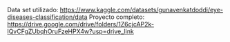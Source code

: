 Data set utilizado:
https://www.kaggle.com/datasets/gunavenkatdoddi/eye-diseases-classification/data
Proyecto completo:
https://drive.google.com/drive/folders/1Z6cjcAP2k-lQvCFgZUbqhOruFzeHPX4w?usp=drive_link
